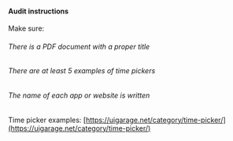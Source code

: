 #### Audit instructions

Make sure: 

###### There is a PDF document with a proper title
###### There are at least 5 examples of time pickers
###### The name of each app or website is written

Time picker examples: [https://uigarage.net/category/time-picker/](https://uigarage.net/category/time-picker/)